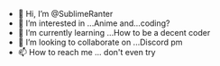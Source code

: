 - 👋 Hi, I’m @SublimeRanter
- 👀 I’m interested in ...Anime and...coding?
- 🌱 I’m currently learning ...How to be a decent coder
- 💞️ I’m looking to collaborate on ...Discord pm
- 📫 How to reach me ... don't even try

<!---
SublimeRanter/SublimeRanter is a ✨ special ✨ repository because its `README.md` (this file) appears on your GitHub profile.
You can click the Preview link to take a look at your changes.
--->
